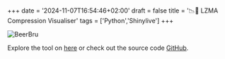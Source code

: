 +++
date = '2024-11-07T16:54:46+02:00'
draft = false
title = '📉🔧 LZMA Compression Visualiser'
tags = ['Python','Shinylive']
+++

![BeerBru](/pics/lempel-ziv-markov.jpg)

Explore the tool on [here](https://luisdza.github.io/lempel-ziv-markov/edit) or check out the source code [GitHub](https://github.com/luisdza/lempel-ziv-markov).
